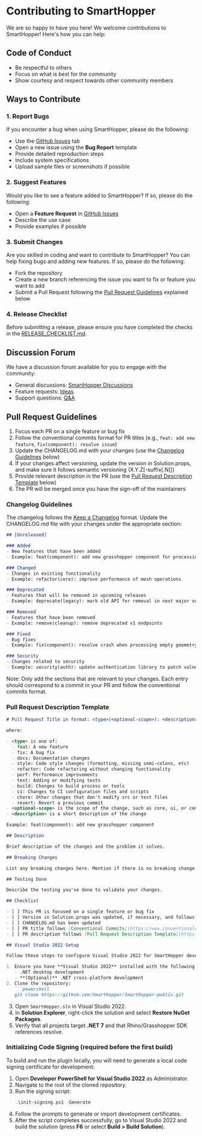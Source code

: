 # Contributing to SmartHopper

We are so happy to have you here! We welcome contributions to SmartHopper! Here's how you can help:

## Code of Conduct

- Be respectful to others
- Focus on what is best for the community
- Show courtesy and respect towards other community members

## Ways to Contribute

### 1. **Report Bugs**

If you encounter a bug when using SmartHopper, please do the following:

   - Use the [GitHub Issues](https://github.com/architects-toolkit/SmartHopper/issues/new/choose) tab
   - Open a new issue using the **Bug Report** template
   - Provide detailed reproduction steps
   - Include system specifications
   - Upload sample files or screenshots if possible

### 2. **Suggest Features**

Would you like to see a feature added to SmartHopper? If so, please do the following:

   - Open a **Feature Request** in [GitHub Issues](https://github.com/architects-toolkit/SmartHopper/issues/new/choose)
   - Describe the use case
   - Provide examples if possible

### 3. **Submit Changes**

Are you skilled in coding and want to contribute to SmartHopper? You can help fixing bugs and adding new features. If so, please do the following:

   - Fork the repository
   - Create a new branch referencing the issue you want to fix or feature you want to add
   - Submit a Pull Request following the [Pull Request Guidelines](#pull-request-guidelines) explained below

### 4. **Release Checklist**

Before submitting a release, please ensure you have completed the checks in the [RELEASE_CHECKLIST.md](RELEASE_CHECKLIST.md).

## Discussion Forum

We have a discussion forum available for you to engage with the community:
- General discussions: [SmartHopper Discussions](https://github.com/architects-toolkit/SmartHopper/discussions/categories/general)
- Feature requests: [Ideas](https://github.com/architects-toolkit/SmartHopper/discussions/categories/ideas)
- Support questions: [Q&A](https://github.com/architects-toolkit/SmartHopper/discussions/categories/q-a)

## Pull Request Guidelines

1. Focus each PR on a single feature or bug fix
2. Follow the conventional commits format for PR titles (e.g., `feat: add new feature`, `fix(component): resolve issue`)
3. Update the CHANGELOG.md with your changes (use the [Changelog Guidelines](#changelog-guidelines) below)
4. If your changes affect versioning, update the version in Solution.props, and make sure it follows semantic versioning (X.Y.Z[-suffix[.N]])
5. Provide relevant description in the PR (use the [Pull Request Description Template](#pull-request-description-template) below)
6. The PR will be merged once you have the sign-off of the maintainers

### Changelog Guidelines

The changelog follows the [Keep a Changelog](https://keepachangelog.com/en/1.1.0/) format. Update the CHANGELOG.md file with your changes under the appropriate section:

```markdown
## [Unreleased]

### Added
- New features that have been added
- Example: feat(component): add new grasshopper component for processing point clouds

### Changed
- Changes in existing functionality
- Example: refactor(core): improve performance of mesh operations

### Deprecated
- Features that will be removed in upcoming releases
- Example: deprecate(legacy): mark old API for removal in next major version

### Removed
- Features that have been removed
- Example: remove(cleanup): remove deprecated v1 endpoints

### Fixed
- Bug fixes
- Example: fix(component): resolve crash when processing empty geometry

### Security
- Changes related to security
- Example: security(auth): update authentication library to patch vulnerability
```

Note: Only add the sections that are relevant to your changes. Each entry should correspond to a commit in your PR and follow the conventional commits format.

### Pull Request Description Template

```markdown
# Pull Request Title in format: <type>(<optional-scope>): <description>

where:

- <type> is one of:
  - feat: A new feature
  - fix: A bug fix
  - docs: Documentation changes
  - style: Code style changes (formatting, missing semi-colons, etc)
  - refactor: Code refactoring without changing functionality
  - perf: Performance improvements
  - test: Adding or modifying tests
  - build: Changes to build process or tools
  - ci: Changes to CI configuration files and scripts
  - chore: Other changes that don't modify src or test files
  - revert: Revert a previous commit
- <optional-scope> is the scope of the change, such as core, ui, or components
- <description> is a short description of the change

Example: feat(component): add new grasshopper component

## Description

Brief description of the changes and the problem it solves.

## Breaking Changes

List any breaking changes here. Mention if there is no breaking change.

## Testing Done

Describe the testing you've done to validate your changes.

## Checklist

- [ ] This PR is focused on a single feature or bug fix
- [ ] Version in Solution.props was updated, if necessary, and follows semantic versioning
- [ ] CHANGELOG.md has been updated
- [ ] PR title follows [Conventional Commits](https://www.conventionalcommits.org/en/v1.1.0/) format
- [ ] PR description follows [Pull Request Description Template](https://github.com/architects-toolkit/SmartHopper/blob/main/CONTRIBUTING.md#pull-request-description-template)

## Visual Studio 2022 Setup

Follow these steps to configure Visual Studio 2022 for SmartHopper development:

1. Ensure you have **Visual Studio 2022** installed with the following workloads:
   - .NET desktop development
   - **(Optional)** .NET cross-platform development
2. Clone the repository:
   ```powershell
   git clone https://github.com/SmartHopper/SmartHopper-public.git
   ```
3. Open `SmartHopper.sln` in Visual Studio 2022.
4. In **Solution Explorer**, right-click the solution and select **Restore NuGet Packages**.
5. Verify that all projects target **.NET 7** and that Rhino/Grasshopper SDK references resolve.

### Initializing Code Signing (required before the first build)

To build and run the plugin locally, you will need to generate a local code signing certificate for development:

1. Open **Developer PowerShell for Visual Studio 2022** as Administrator.
2. Navigate to the root of the cloned repository.
3. Run the signing script:
   ```powershell
   .\init-signing.ps1 -Generate
   ```
4. Follow the prompts to generate or import development certificates.
5. After the script completes successfully, go to Visual Studio 2022 and build the solution (press **F6** or select **Build > Build Solution**).
